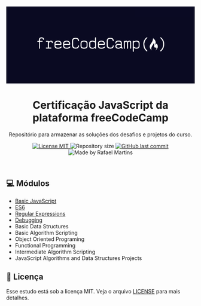 <h1 align="center">
<br>
  <img src="freeCodeCamp-logo.png" alt="freeCodeCamp" >
<br>
<br>
Certificação JavaScript da plataforma freeCodeCamp
</h1>

<p align="center">Repositório para armazenar as soluções dos desafios e projetos do curso.</p>

<p align="center">
  <a href="https://opensource.org/licenses/MIT">
    <img src="https://img.shields.io/badge/License-MIT-0a0a22" alt="License MIT">
  </a>
  <img alt="Repository size" src="https://img.shields.io/github/repo-size/martins-rafael/freeCodeCamp-JavaScript-Algorithms-and-Data-Structures-Certification?color=0a0a22">
  <a href="https://github.com/martins-rafael/freeCodeCamp-JavaScript-Algorithms-and-Data-Structures-Certification/commits/master">
    <img alt="GitHub last commit" src="https://img.shields.io/github/last-commit/martins-rafael/freeCodeCamp-JavaScript-Algorithms-and-Data-Structures-Certification?color=0a0a22">
  </a>
  <img src="https://img.shields.io/badge/made%20by-Rafael%20Martins-0a0a22" alt="Made by Rafael Martins">
</p>

<br>

## :computer: Módulos
- [Basic JavaScript](01-basic-javascript)
- [ES6](02-es6)
- [Regular Expressions](03-regular-expressions)
- [Debugging](04-debugging)
- Basic Data Structures
- Basic Algorithm Scripting
- Object Oriented Programing
- Functional Programming
- Intermediate Algorithm Scripting
- JavaScript Algorithms and Data Structures Projects

## :memo: Licença

Esse estudo está sob a licença MIT. Veja o arquivo [LICENSE](/LICENSE) para mais detalhes.
